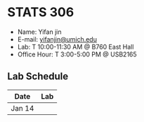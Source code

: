 # STATS 306
* Name: Yifan jin
* E-mail: yifanjin@umich.edu
* Lab: T 10:00-11:30 AM @ B760 East Hall
* Office Hour: T 3:00-5:00 PM @ USB2165

## Lab Schedule
Date | Lab
------------ | -------------
Jan 14 | 
